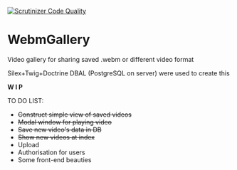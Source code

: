 [![Scrutinizer Code Quality](https://scrutinizer-ci.com/g/Darkenery/WebmGallery/badges/quality-score.png?b=master)](https://scrutinizer-ci.com/g/Darkenery/WebmGallery/?branch=master)

# WebmGallery
Video gallery for sharing saved .webm or different video format

Silex+Twig+Doctrine DBAL (PostgreSQL on server) were used to create this

__W I P__

TO DO LIST:
* ~~Construct simple view of saved videos~~
* ~~Modal window for playing video~~
* ~~Save new video's data in DB~~
* ~~Show new videos at index~~
* Upload
* Authorisation for users
* Some front-end beauties


